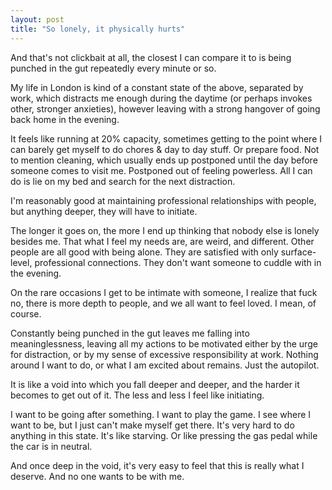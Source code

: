 ```yaml
---
layout: post
title: "So lonely, it physically hurts"
---
```


And that's not clickbait at all, the closest I can compare it to is being punched in the gut repeatedly every minute or so.

My life in London is kind of a constant state of the above, separated by work, which distracts me enough during the daytime (or perhaps invokes other, stronger anxieties), however leaving with a strong hangover of going back home in the evening.

It feels like running at 20% capacity, sometimes getting to the point where I can barely get myself to do chores & day to day stuff. Or prepare food. Not to mention cleaning, which usually ends up postponed until the day before someone comes to visit me. Postponed out of feeling powerless. All I can do is lie on my bed and search for the next distraction.

I'm reasonably good at maintaining professional relationships with people, but anything deeper, they will have to initiate.

The longer it goes on, the more I end up thinking that nobody else is lonely besides me. That what I feel my needs are, are weird, and different. Other people are all good with being alone. They are satisfied with only surface-level, professional connections. They don't want someone to cuddle with in the evening.

On the rare occasions I get to be intimate with someone, I realize that fuck no, there is more depth to people, and we all want to feel loved. I mean, of course.

Constantly being punched in the gut leaves me falling into meaninglessness, leaving all my actions to be motivated either by the urge for distraction, or by my sense of excessive responsibility at work. Nothing around I want to do, or what I am excited about remains. Just the autopilot.

It is like a void into which you fall deeper and deeper, and the harder it becomes to get out of it. The less and less I feel like initiating.

I want to be going after something. I want to play the game. I see where I want to be, but I just can't make myself get there. It's very hard to do anything in this state. It's like starving. Or like pressing the gas pedal while the car is in neutral.

And once deep in the void, it's very easy to feel that this is really what I deserve. And no one wants to be with me.